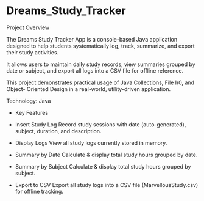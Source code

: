 # Dreams_Study_Tracker


Project Overview

The Dreams Study Tracker App is a console-based Java application designed to
help students systematically log, track, summarize, and export their study activities.

It allows users to maintain daily study records, view summaries grouped by date or
subject, and export all logs into a CSV file for offline reference.

This project demonstrates practical usage of Java Collections, File I/0, and Object-
Oriented Design in a real-world, utility-driven application.

Technology: Java

* Key Features

 * Insert Study Log
   Record study sessions with date (auto-generated), subject, duration, and description.

 * Display Logs
   View all study logs currently stored in memory.

 * Summary by Date
   Calculate & display total study hours grouped by date.
 
 * Summary by Subject
   Calculate & display total study hours grouped by subject.
 
 * Export to CSV
   Export all study logs into a CSV file (MarvellousStudy.csv) for offline
   tracking.
   


